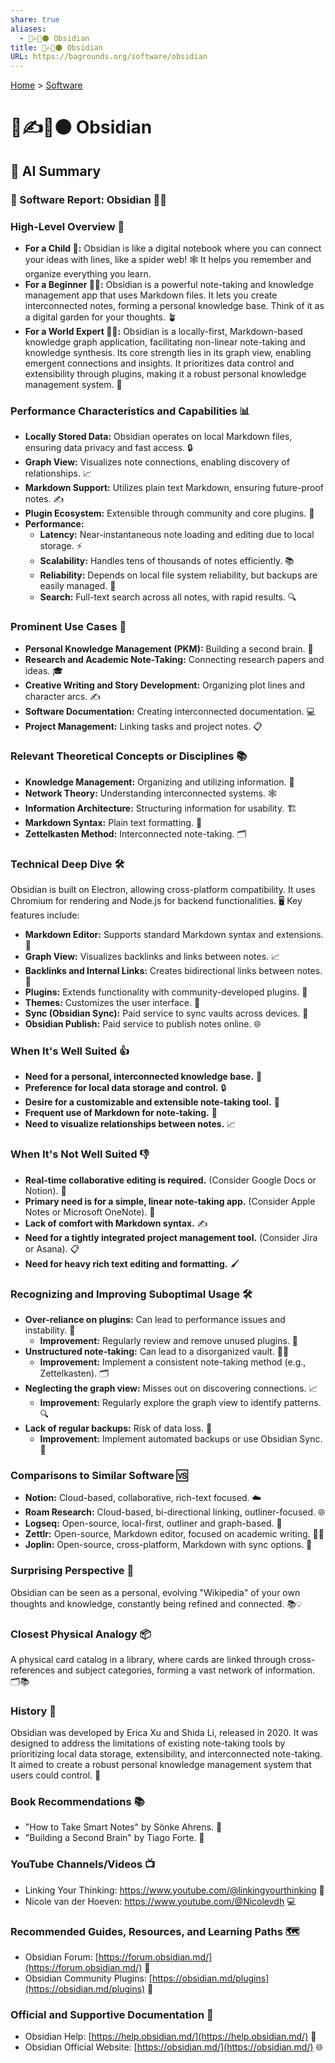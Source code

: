 ```yaml
---
share: true
aliases:
  - 💾✍️🌋⚫️ Obsidian
title: 💾✍️🌋⚫️ Obsidian
URL: https://bagrounds.org/software/obsidian
---
```

[Home](../index.md) > [Software](./index.md)  
# 💾✍️🌋⚫️ Obsidian  
  
## 🤖 AI Summary  
### 💾 Software Report: Obsidian 📝✨  
  
### High-Level Overview 🧠  
  
* **For a Child 🧒:** Obsidian is like a digital notebook where you can connect your ideas with lines, like a spider web! 🕸️ It helps you remember and organize everything you learn.  
* **For a Beginner 🧑‍💻:** Obsidian is a powerful note-taking and knowledge management app that uses Markdown files. It lets you create interconnected notes, forming a personal knowledge base. Think of it as a digital garden for your thoughts. 🪴  
* **For a World Expert 🧙‍♂️:** Obsidian is a locally-first, Markdown-based knowledge graph application, facilitating non-linear note-taking and knowledge synthesis. Its core strength lies in its graph view, enabling emergent connections and insights. It prioritizes data control and extensibility through plugins, making it a robust personal knowledge management system. 🚀  
  
### Performance Characteristics and Capabilities 📊  
  
* **Locally Stored Data:** Obsidian operates on local Markdown files, ensuring data privacy and fast access. 🔒  
* **Graph View:** Visualizes note connections, enabling discovery of relationships. 📈  
* **Markdown Support:** Utilizes plain text Markdown, ensuring future-proof notes. ✍️  
* **Plugin Ecosystem:** Extensible through community and core plugins. 🔌  
* **Performance:**  
    * **Latency:** Near-instantaneous note loading and editing due to local storage. ⚡  
    * **Scalability:** Handles tens of thousands of notes efficiently. 📚  
    * **Reliability:** Depends on local file system reliability, but backups are easily managed. 💾  
    * **Search:** Full-text search across all notes, with rapid results. 🔍  
  
### Prominent Use Cases 💼  
  
* **Personal Knowledge Management (PKM):** Building a second brain. 🧠  
* **Research and Academic Note-Taking:** Connecting research papers and ideas. 🎓  
* **Creative Writing and Story Development:** Organizing plot lines and character arcs. ✍️  
* **Software Documentation:** Creating interconnected documentation. 💻  
* **Project Management:** Linking tasks and project notes. 📋  
  
### Relevant Theoretical Concepts or Disciplines 📚  
  
* **Knowledge Management:** Organizing and utilizing information. 🧠  
* **Network Theory:** Understanding interconnected systems. 🕸️  
* **Information Architecture:** Structuring information for usability. 🏗️  
* **Markdown Syntax:** Plain text formatting. 📝  
* **Zettelkasten Method:** Interconnected note-taking. 🗂️  
  
### Technical Deep Dive 🛠️  
  
Obsidian is built on Electron, allowing cross-platform compatibility. It uses Chromium for rendering and Node.js for backend functionalities. 🖥️ Key features include:  
  
* **Markdown Editor:** Supports standard Markdown syntax and extensions. 📝  
* **Graph View:** Visualizes backlinks and links between notes. 📈  
* **Backlinks and Internal Links:** Creates bidirectional links between notes. 🔗  
* **Plugins:** Extends functionality with community-developed plugins. 🔌  
* **Themes:** Customizes the user interface. 🎨  
* **Sync (Obsidian Sync):** Paid service to sync vaults across devices. 🔄  
* **Obsidian Publish:** Paid service to publish notes online. 🌐  
  
### When It's Well Suited 👍  
  
* **Need for a personal, interconnected knowledge base.** 🧠  
* **Preference for local data storage and control.** 🔒  
* **Desire for a customizable and extensible note-taking tool.** 🔌  
* **Frequent use of Markdown for note-taking.** 📝  
* **Need to visualize relationships between notes.** 📈  
  
### When It's Not Well Suited 👎  
  
* **Real-time collaborative editing is required.** (Consider Google Docs or Notion). 🤝  
* **Primary need is for a simple, linear note-taking app.** (Consider Apple Notes or Microsoft OneNote). 📝  
* **Lack of comfort with Markdown syntax.** ✍️  
* **Need for a tightly integrated project management tool.** (Consider Jira or Asana). 📋  
* **Need for heavy rich text editing and formatting.** 🖌️  
  
### Recognizing and Improving Suboptimal Usage 🛠️  
  
* **Over-reliance on plugins:** Can lead to performance issues and instability. 🐛  
    * **Improvement:** Regularly review and remove unused plugins. 🧹  
* **Unstructured note-taking:** Can lead to a disorganized vault. 😵‍💫  
    * **Improvement:** Implement a consistent note-taking method (e.g., Zettelkasten). 🗂️  
* **Neglecting the graph view:** Misses out on discovering connections. 📈  
    * **Improvement:** Regularly explore the graph view to identify patterns. 🔍  
* **Lack of regular backups:** Risk of data loss. 🚨  
    * **Improvement:** Implement automated backups or use Obsidian Sync. 🔄  
  
### Comparisons to Similar Software 🆚  
  
* **Notion:** Cloud-based, collaborative, rich-text focused. ☁️  
* **Roam Research:** Cloud-based, bi-directional linking, outliner-focused. 🌐  
* **Logseq:** Open-source, local-first, outliner and graph-based. 🌳  
* **Zettlr:** Open-source, Markdown editor, focused on academic writing. 🧑‍🎓  
* **Joplin:** Open-source, cross-platform, Markdown with sync options. 🔄  
  
### Surprising Perspective 🤯  
  
Obsidian can be seen as a personal, evolving "Wikipedia" of your own thoughts and knowledge, constantly being refined and connected. 📚💡  
  
### Closest Physical Analogy 📦  
  
A physical card catalog in a library, where cards are linked through cross-references and subject categories, forming a vast network of information. 🗂️📚  
  
### History 📜  
  
Obsidian was developed by Erica Xu and Shida Li, released in 2020. It was designed to address the limitations of existing note-taking tools by prioritizing local data storage, extensibility, and interconnected note-taking. It aimed to create a robust personal knowledge management system that users could control. 🚀  
  
### Book Recommendations 📚  
  
* "How to Take Smart Notes" by Sönke Ahrens. 📝  
* "Building a Second Brain" by Tiago Forte. 🧠  
  
### YouTube Channels/Videos 📺  
  
* Linking Your Thinking: https://www.youtube.com/@linkingyourthinking 🧠  
* Nicole van der Hoeven: https://www.youtube.com/@Nicolevdh 💻  
  
### Recommended Guides, Resources, and Learning Paths 🗺️  
  
* Obsidian Forum: [https://forum.obsidian.md/](https://forum.obsidian.md/) 💬  
* Obsidian Community Plugins: [https://obsidian.md/plugins](https://obsidian.md/plugins) 🔌  
  
### Official and Supportive Documentation 📄  
  
* Obsidian Help: [https://help.obsidian.md/](https://help.obsidian.md/) 📖  
* Obsidian Official Website: [https://obsidian.md/](https://obsidian.md/) 🌐  

